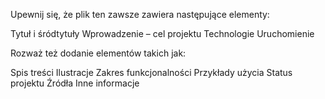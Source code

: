 Upewnij się, że plik ten zawsze zawiera następujące elementy:

Tytuł i śródtytuły
Wprowadzenie – cel projektu
Technologie
Uruchomienie

Rozważ też dodanie elementów takich jak:

Spis treści
Ilustracje
Zakres funkcjonalności
Przykłady użycia
Status projektu
Źródła
Inne informacje
